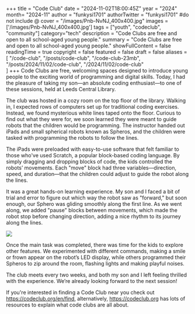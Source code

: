 +++
title = "Code Club"
date = "2024-11-02T18:00:45Z"
year = "2024"
month= "2024-11"
author = "funkysi1701"
authorTwitter = "funkysi1701" #do not include @
cover = "/images/Pnb-NvNJ_400x400.jpg"
images = ['/images/Pnb-NvNJ_400x400.jpg']
tags = ["youth", "codeclub", "community"]
category="tech"
description =  "Code Clubs are free and open to all school-aged young people."
summary = "Code Clubs are free and open to all school-aged young people."
showFullContent = false
readingTime = true
copyright = false
featured = false
draft = false
aliases = [
    "/code-club",
    "/posts/code-club",
    "/code-club-23mb",
    "/posts/2024/11/02/code-club",
    "/2024/11/02/code-club"    
]
+++
Code Clubs are free, welcoming spaces designed to introduce young people to the exciting world of programming and digital skills. Today, I had the pleasure of taking my son—an absolute coding enthusiast—to one of these sessions, held at Leeds Central Library.

The club was hosted in a cozy room on the top floor of the library. Walking in, I expected rows of computers set up for traditional coding exercises. Instead, we found mysterious white lines taped onto the floor. Curious to find out what they were for, we soon learned they were meant to guide robots that the children would be programming. The instructor handed out iPads and small spherical robots known as Spheros, and the children were tasked with programming the robots to follow the lines.

The iPads were preloaded with easy-to-use software that felt familiar to those who've used Scratch, a popular block-based coding language. By simply dragging and dropping blocks of code, the kids controlled the robots’ movements. Each "move" block had three variables—direction, speed, and duration—that the children could adjust to guide the robot along the lines.

It was a great hands-on learning experience. My son and I faced a bit of trial and error to figure out which way the robot saw as "forward," but soon enough, our Sphero was gliding smoothly along the first line. As we went along, we added "pause" blocks between movements, which made the robot stop before changing direction, adding a nice rhythm to its journey along the lines.

![](/images/20241102_104220.jpg)

Once the main task was completed, there was time for the kids to explore other features. We experimented with different commands, making a smile or frown appear on the robot’s LED display, while others programmed their Spheros to zip around the room, flashing lights and making playful noises.

The club meets every two weeks, and both my son and I left feeling thrilled with the experience. We’re already looking forward to the next session!

If you're interested in finding a Code Club near you check out https://codeclub.org/en/find, alternatively, https://codeclub.org has lots of resources to explain what code clubs are all about.
